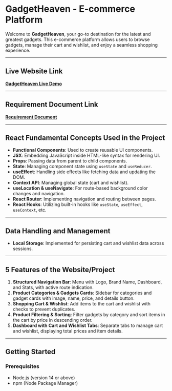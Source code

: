 # GadgetHeaven - E-commerce Platform

Welcome to **GadgetHeaven**, your go-to destination for the latest and greatest gadgets. This e-commerce platform allows users to browse gadgets, manage their cart and wishlist, and enjoy a seamless shopping experience.

---

## Live Website Link

[**GadgetHeaven Live Demo**](https://gadget-heavennn.netlify.app/)

---

## Requirement Document Link

[**Requirement Document**](https://github.com/ProgrammingHero1/B10-A8-gadget-heaven/blob/main/Batch-10_Assignment-08.pdf?fbclid=IwY2xjawGYebtleHRuA2FlbQIxMAABHXkCbfTyJTBqWwGRSsDecX4rRUtf9ntdNNx0QyBrEpMnx3CP3GJC5RsZGw_aem_5DZnDePvXnbWAJqfFfvbuA)

---

## React Fundamental Concepts Used in the Project

- **Functional Components**: Used to create reusable UI components.
- **JSX**: Embedding JavaScript inside HTML-like syntax for rendering UI.
- **Props**: Passing data from parent to child components.
- **State**: Managing component state using `useState` and `useReducer`.
- **useEffect**: Handling side effects like fetching data and updating the DOM.
- **Context API**: Managing global state (cart and wishlist).
- **useLocation & useNavigate**: For route-based background color changes and navigation.
- **React Router**: Implementing navigation and routing between pages.
- **React Hooks**: Utilizing built-in hooks like `useState`, `useEffect`, `useContext`, etc.

---

## Data Handling and Management

- **Local Storage**: Implemented for persisting cart and wishlist data across sessions.

---

## 5 Features of the Website/Project

1. **Structured Navigation Bar**: Menu with Logo, Brand Name, Dashboard, and Stats, with active route indication.
2. **Product Categories & Gadgets Cards**: Sidebar for categories and gadget cards with image, name, price, and details button.
3. **Shopping Cart & Wishlist**: Add items to the cart and wishlist with checks to prevent duplicates.
4. **Product Filtering & Sorting**: Filter gadgets by category and sort items in the cart by price in descending order.
5. **Dashboard with Cart and Wishlist Tabs**: Separate tabs to manage cart and wishlist, displaying total prices and item details.

---

## Getting Started

### Prerequisites

- Node.js (version 14 or above)
- npm (Node Package Manager)

